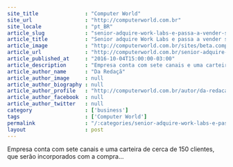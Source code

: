 ```yaml
---
site_title               : "Computer World"
site_url                 : "http://computerworld.com.br"
site_locale              : "pt_BR"
article_slug             : "senior-adquire-work-labs-e-passa-a-vender-solucoes-de-crm"
article_title            : "Senior adquire Work Labs e passa a vender soluções de CRM"
article_image            : "http://computerworld.com.br/sites/beta.computerworld.com.br/files/news_articles/lupa_foco_estrategia_0.jpg"
article_url              : "http://computerworld.com.br/senior-adquire-work-labs-e-passa-vender-solucoes-de-crm"
article_published_at     : "2016-10-04T15:00:00-03:00"
article_description      : "Empresa conta com sete canais e uma carteira de cerca de 150 clientes, que serão incorporados com a compra..."
article_author_name      : "Da Redaçã"
article_author_image     : null
article_author_biography : null
article_author_profile   : "http://computerworld.com.br/autor/da-redacao"
article_author_facebook  : null
article_author_twitter   : null
category                 : ['business']
tags                     : ['Computer World']
permalink                : "/:categories/senior-adquire-work-labs-e-passa-a-vender-solucoes-de-crm/"
layout                   : post
---
```


Empresa conta com sete canais e uma carteira de cerca de 150 clientes, que serão incorporados com a compra...
